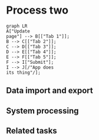 # Process two

``` mermaid
graph LR
A["Update 
page"] --> B[["Tab 1"]];
B --> C[["Tab 2"]];
C --> D[["Tab 3"]];
D --> E[["Tab 4"]];
E --> F[["Tab 5"]];
F --> I["Submit"];
I --> J[/"App does 
its thing"/];
```

## Data import and export

## System processing

## Related tasks
